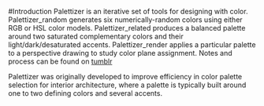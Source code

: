 #Introduction
Palettizer is an iterative set of tools for designing with color.  Palettizer_random generates six numerically-random colors using either RGB or HSL color models.  Palettizer_related produces a balanced palette around two saturated complementary colors and their light/dark/desaturated accents.  Palettizer_render applies a particular palette to a perspective drawing to study color plane assignment.  Notes and process can be found on [tumblr](http://palettizer.tumblr.com/)

Palettizer was originally developed to improve efficiency in color palette selection for interior architecture, where a palette is typically built around one to two defining colors and several accents.
